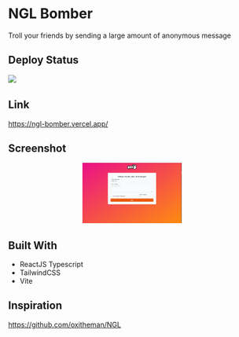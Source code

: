# NGL Bomber

Troll your friends by sending a large amount of anonymous message

## Deploy Status

<img src="https://therealsujitk-vercel-badge.vercel.app/?app=ngl-bomber&style=for-the-badge" />

## Link

https://ngl-bomber.vercel.app/

## Screenshot

<p align="center">
 <img src="public/image/preview.png" width="40%">
</p>

## Built With
 - ReactJS Typescript
 - TailwindCSS
 - Vite
 
## Inspiration 

https://github.com/oxitheman/NGL
 
